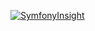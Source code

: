 [![SymfonyInsight](https://insight.symfony.com/projects/8c54802c-affb-43c4-a5fc-d2a6065d0fa9/mini.svg)](https://insight.symfony.com/projects/8c54802c-affb-43c4-a5fc-d2a6065d0fa9)
